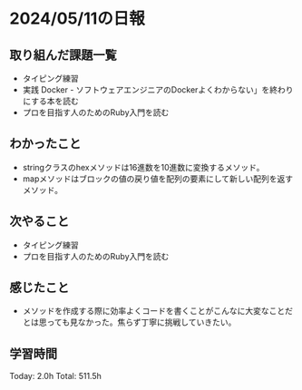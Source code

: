# 2024/05/11の日報
## 取り組んだ課題一覧
* タイピング練習
*  実践 Docker - ソフトウェアエンジニアのDockerよくわからない」を終わりにする本を読む
*  プロを目指す人のためのRuby入門を読む
## わかったこと
* stringクラスのhexメソッドは16進数を10進数に変換するメソッド。
* mapメソッドはブロックの値の戻り値を配列の要素にして新しい配列を返すメソッド。
## 次やること
* タイピング練習
* プロを目指す人のためのRuby入門を読む
## 感じたこと
* メソッドを作成する際に効率よくコードを書くことがこんなに大変なことだとは思っても見なかった。焦らず丁寧に挑戦していきたい。
## 学習時間
Today: 2.0h
Total: 511.5h

